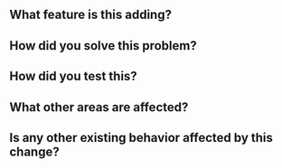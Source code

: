 ## What feature is this adding?


## How did you solve this problem?


## How did you test this?


## What other areas are affected?


## Is any other existing behavior affected by this change?
